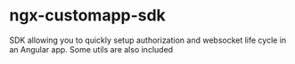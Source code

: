 # ngx-customapp-sdk
SDK allowing you to quickly setup authorization and websocket life cycle in an Angular app. Some utils are also included
